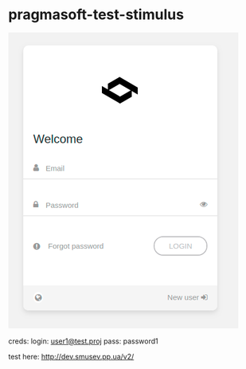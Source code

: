 # pragmasoft-test-stimulus

![Login form](/_docs/LoginV2.png "login form")

creds:
login: user1@test.proj
pass: password1

test here: http://dev.smusev.pp.ua/v2/
